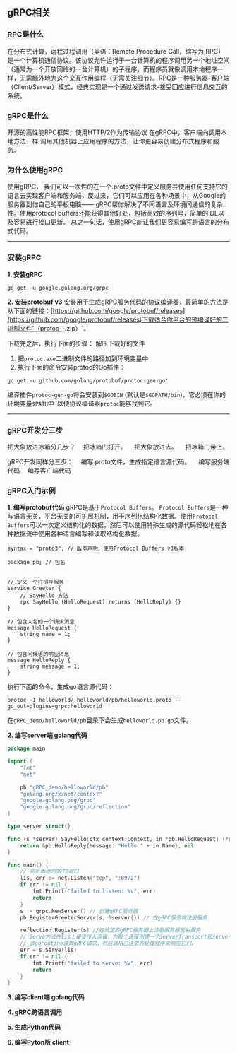 ## gRPC相关

### RPC是什么
在分布式计算，远程过程调用（英语：Remote Procedure Call，缩写为 RPC）是一个计算机通信协议。该协议允许运行于一台计算机的程序调用另一个地址空间（通常为一个开放网络的一台计算机）的子程序，而程序员就像调用本地程序一样，无需额外地为这个交互作用编程（无需关注细节）。RPC是一种服务器-客户端（Client/Server）模式，经典实现是一个通过发送请求-接受回应进行信息交互的系统。
### gRPC是什么
开源的高性能RPC框架，使用HTTP/2作为传输协议
在gRPC中，客户端向调用本地方法一样 调用其他机器上应用程序的方法，让你更容易创建分布式程序和服务。

### 为什么使用gRPC
使用gRPC， 我们可以一次性的在一个.proto文件中定义服务并使用任何支持它的语言去实现客户端和服务端，反过来，它们可以应用在各种场景中，从Google的服务器到你自己的平板电脑—— gRPC帮你解决了不同语言及环境间通信的复杂性。使用protocol buffers还能获得其他好处，包括高效的序列号，简单的IDL以及容易进行接口更新。
总之一句话，使用gRPC能让我们更容易编写跨语言的分布式代码。

- - - 
### 安装gRPC
**1. 安装gRPC**
```shell
go get -u google.golang.org/grpc
```
**2. 安装protobuf v3**
安装用于生成gRPC服务代码的协议编译器，最简单的方法是从下面的链接：[https://github.com/google/protobuf/releases](https://github.com/google/protobuf/releases)下载适合你平台的预编译好的二进制文件`（protoc-<version>-<platform>.zip）`。

下载完之后，执行下面的步骤：
解压下载好的文件
 1. 把`protoc.exe`二进制文件的路径加到环境变量中
 2. 执行下面的命令安装protoc的Go插件：
```shell
go get -u github.com/golang/protobuf/protoc-gen-go'
```
编译插件`protoc-gen-go`将会安装到`$GOBIN` (默认是`$GOPATH/bin`)，它必须在你的环境变量`$PATH`中&ensp;以便协议编译器`protoc`能够找到它。
- - - 
### gRPC开发分三步
把大象放进冰箱分几步？
&emsp;把冰箱门打开。
&emsp;把大象放进去。
&emsp;把冰箱门带上。

gRPC开发同样分三步：
&emsp;编写.proto文件，生成指定语言源代码。
&emsp;编写服务端代码
&emsp;编写客户端代码

### gRPC入门示例
**1. 编写protobuf代码**
gRPC是基于`Protocol Buffers`。
`Protocol Buffers`是一种与语言无关，平台无关的可扩展机制，用于序列化结构化数据。使用`Protocol Buffers`可以一次定义结构化的数据，然后可以使用特殊生成的源代码轻松地在各种数据流中使用各种语言编写和读取结构化数据。
```
syntax = "proto3"; // 版本声明，使用Protocol Buffers v3版本

package pb; // 包名


// 定义一个打招呼服务
service Greeter {
    // SayHello 方法
    rpc SayHello (HelloRequest) returns (HelloReply) {}
}

// 包含人名的一个请求消息
message HelloRequest {
    string name = 1;
}

// 包含问候语的响应消息
message HelloReply {
    string message = 1;
}
```
执行下面的命令，生成go语言源代码：
```shell
protoc -I helloworld/ helloworld/pb/helloworld.proto --go_out=plugins=grpc:helloworld
```
在`gRPC_demo/helloworld/pb`目录下会生成`helloworld.pb.go`文件。

**2. 编写server端 golang代码**
```go
package main

import (
	"fmt"
	"net"

	pb "gRPC_demo/helloworld/pb"
	"golang.org/x/net/context"
	"google.golang.org/grpc"
	"google.golang.org/grpc/reflection"
)

type server struct{}

func (s *server) SayHello(ctx context.Context, in *pb.HelloRequest) (*pb.HelloReply, error) {
	return &pb.HelloReply{Message: "Hello " + in.Name}, nil
}

func main() {
	// 监听本地的8972端口
	lis, err := net.Listen("tcp", ":8972")
	if err != nil {
		fmt.Printf("failed to listen: %v", err)
		return
	}
	s := grpc.NewServer() // 创建gRPC服务器
	pb.RegisterGreeterServer(s, &server{}) // 在gRPC服务端注册服务

	reflection.Register(s) //在给定的gRPC服务器上注册服务器反射服务
	// Serve方法在lis上接受传入连接，为每个连接创建一个ServerTransport和server的goroutine。
	// 该goroutine读取gRPC请求，然后调用已注册的处理程序来响应它们。
	err = s.Serve(lis)
	if err != nil {
		fmt.Printf("failed to serve: %v", err)
		return
	}
}
```
**3. 编写client端 golang代码**

**4. gRPC跨语言调用**

**5. 生成Python代码**

**6. 编写Pyton版 client**
















